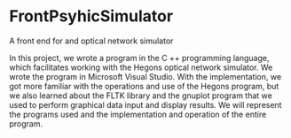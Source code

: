 # FrontPsyhicSimulator

A front end for and optical network simulator

In this project, we wrote a program in the C ++ programming language, which facilitates working with the Hegons optical network simulator. We wrote the program in Microsoft Visual Studio. With the implementation, we got more familiar with the operations and use of the Hegons program, but we also learned about the FLTK library and the gnuplot program that we used to perform graphical data input and display results. We will represent the programs used and the implementation and operation of the entire program.
